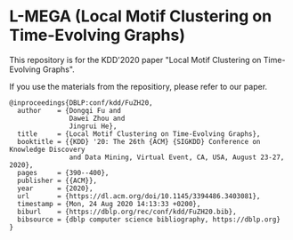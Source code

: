 # L-MEGA (**L**ocal **M**otif Clustering on Time-**E**volving **G**r**a**phs)
This repository is for the KDD'2020 paper "Local Motif Clustering on Time-Evolving Graphs".

If you use the materials from the repositiory, please refer to our paper.
```
@inproceedings{DBLP:conf/kdd/FuZH20,
  author    = {Dongqi Fu and
               Dawei Zhou and
               Jingrui He},
  title     = {Local Motif Clustering on Time-Evolving Graphs},
  booktitle = {{KDD} '20: The 26th {ACM} {SIGKDD} Conference on Knowledge Discovery
               and Data Mining, Virtual Event, CA, USA, August 23-27, 2020},
  pages     = {390--400},
  publisher = {{ACM}},
  year      = {2020},
  url       = {https://dl.acm.org/doi/10.1145/3394486.3403081},
  timestamp = {Mon, 24 Aug 2020 14:13:33 +0200},
  biburl    = {https://dblp.org/rec/conf/kdd/FuZH20.bib},
  bibsource = {dblp computer science bibliography, https://dblp.org}
}
```
